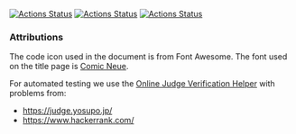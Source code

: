 [![Actions Status](https://github.com/Zeldacrafter/CompProg/workflows/verify/badge.svg)](https://github.com/Zeldacrafter/CompProg/actions?query=workflow%3AVerify)
[![Actions Status](https://github.com/Zeldacrafter/CompProg/workflows/build/badge.svg)](https://github.com/Zeldacrafter/CompProg/actions?query=workflow%3ABuild)
[![Actions Status](https://github.com/Zeldacrafter/CompProg/workflows/document/badge.svg)](https://github.com/Zeldacrafter/CompProg/actions?query=workflow%3ADocument)

### Attributions
The code icon used in the document is from Font Awesome.  The font
used on the title page is [Comic Neue](https://github.com/crozynski/comicneue). 

For automated testing we use the [Online Judge Verification Helper](https://github.com/online-judge-tools/verification-helper)
with problems from:
 - https://judge.yosupo.jp/
 - https://www.hackerrank.com/


